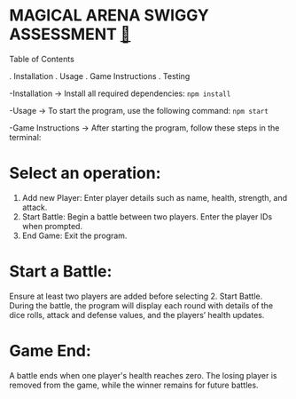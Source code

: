 <h1>MAGICAL ARENA SWIGGY ASSESSMENT <a href=https://github.com/priyanshu1621/MagicalArena>🔗</a> </h1>



Table of Contents

. Installation
. Usage
. Game Instructions
. Testing




-Installation -> Install all required dependencies:
    `npm install`

-Usage -> To start the program, use the following command:
    `npm start`

-Game Instructions -> After starting the program, follow these steps in the terminal:
    
#   Select an operation:
1. Add new Player: Enter player details such as name, health, strength, and attack.
2. Start Battle: Begin a battle between two players. Enter the player IDs when prompted.
3. End Game: Exit the program.

#   Start a Battle:
Ensure at least two players are added before selecting 2. Start Battle.
During the battle, the program will display each round with details of the dice rolls, attack and defense values, and the players’ health updates.

#   Game End:
A battle ends when one player's health reaches zero. The losing player is removed from the game, while the winner remains for future battles.

